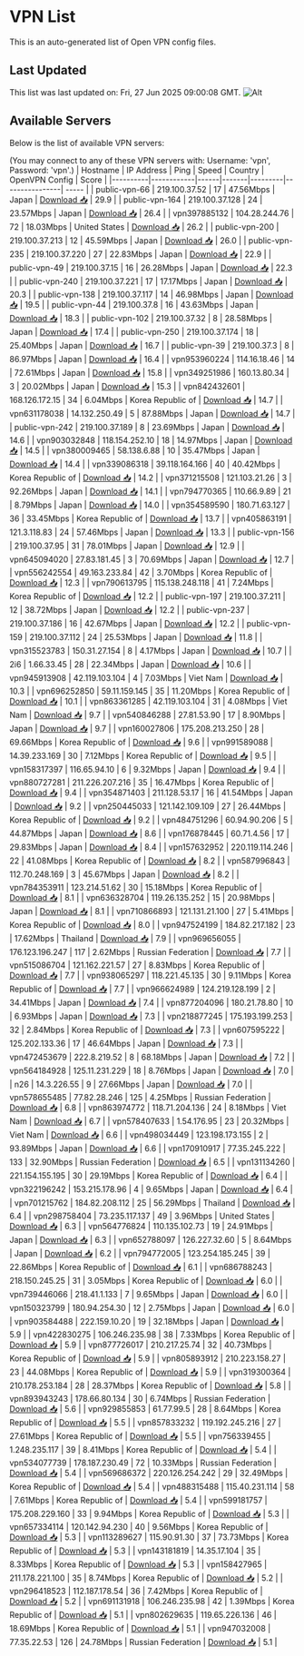 # VPN List

This is an auto-generated list of Open VPN config files.

## Last Updated

This list was last updated on: Fri, 27 Jun 2025 09:00:08 GMT.
![Alt](https://repobeats.axiom.co/api/embed/186b98318ef1479477931607c1ad7d823f12451f.svg "Repobeats analytics image")

## Available Servers

Below is the list of available VPN servers:

(You may connect to any of these VPN servers with: Username: 'vpn', Password: 'vpn'.)
| Hostname | IP Address | Ping | Speed | Country | OpenVPN Config | Score |
|----------|------------|------|-------|---------|----------------| ----- |
| public-vpn-66 | 219.100.37.52 | 17 | 47.56Mbps | Japan | [Download 📥](./configs/server_0_JP.ovpn) | 29.9 |
| public-vpn-164 | 219.100.37.128 | 24 | 23.57Mbps | Japan | [Download 📥](./configs/server_1_JP.ovpn) | 26.4 |
| vpn397885132 | 104.28.244.76 | 72 | 18.03Mbps | United States | [Download 📥](./configs/server_2_US.ovpn) | 26.2 |
| public-vpn-200 | 219.100.37.213 | 12 | 45.59Mbps | Japan | [Download 📥](./configs/server_3_JP.ovpn) | 26.0 |
| public-vpn-235 | 219.100.37.220 | 27 | 22.83Mbps | Japan | [Download 📥](./configs/server_4_JP.ovpn) | 22.9 |
| public-vpn-49 | 219.100.37.15 | 16 | 26.28Mbps | Japan | [Download 📥](./configs/server_5_JP.ovpn) | 22.3 |
| public-vpn-240 | 219.100.37.221 | 17 | 17.17Mbps | Japan | [Download 📥](./configs/server_6_JP.ovpn) | 20.3 |
| public-vpn-138 | 219.100.37.117 | 14 | 46.98Mbps | Japan | [Download 📥](./configs/server_7_JP.ovpn) | 19.5 |
| public-vpn-44 | 219.100.37.8 | 16 | 43.63Mbps | Japan | [Download 📥](./configs/server_8_JP.ovpn) | 18.3 |
| public-vpn-102 | 219.100.37.32 | 8 | 28.58Mbps | Japan | [Download 📥](./configs/server_9_JP.ovpn) | 17.4 |
| public-vpn-250 | 219.100.37.174 | 18 | 25.40Mbps | Japan | [Download 📥](./configs/server_10_JP.ovpn) | 16.7 |
| public-vpn-39 | 219.100.37.3 | 8 | 86.97Mbps | Japan | [Download 📥](./configs/server_11_JP.ovpn) | 16.4 |
| vpn953960224 | 114.16.18.46 | 14 | 72.61Mbps | Japan | [Download 📥](./configs/server_12_JP.ovpn) | 15.8 |
| vpn349251986 | 160.13.80.34 | 3 | 20.02Mbps | Japan | [Download 📥](./configs/server_13_JP.ovpn) | 15.3 |
| vpn842432601 | 168.126.172.15 | 34 | 6.04Mbps | Korea Republic of | [Download 📥](./configs/server_14_KR.ovpn) | 14.7 |
| vpn631178038 | 14.132.250.49 | 5 | 87.88Mbps | Japan | [Download 📥](./configs/server_15_JP.ovpn) | 14.7 |
| public-vpn-242 | 219.100.37.189 | 8 | 23.69Mbps | Japan | [Download 📥](./configs/server_16_JP.ovpn) | 14.6 |
| vpn903032848 | 118.154.252.10 | 18 | 14.97Mbps | Japan | [Download 📥](./configs/server_17_JP.ovpn) | 14.5 |
| vpn380009465 | 58.138.6.88 | 10 | 35.47Mbps | Japan | [Download 📥](./configs/server_18_JP.ovpn) | 14.4 |
| vpn339086318 | 39.118.164.166 | 40 | 40.42Mbps | Korea Republic of | [Download 📥](./configs/server_19_KR.ovpn) | 14.2 |
| vpn371215508 | 121.103.21.26 | 3 | 92.26Mbps | Japan | [Download 📥](./configs/server_20_JP.ovpn) | 14.1 |
| vpn794770365 | 110.66.9.89 | 21 | 8.79Mbps | Japan | [Download 📥](./configs/server_21_JP.ovpn) | 14.0 |
| vpn354589590 | 180.71.63.127 | 36 | 33.45Mbps | Korea Republic of | [Download 📥](./configs/server_22_KR.ovpn) | 13.7 |
| vpn405863191 | 121.3.118.83 | 24 | 57.46Mbps | Japan | [Download 📥](./configs/server_23_JP.ovpn) | 13.3 |
| public-vpn-156 | 219.100.37.95 | 31 | 78.01Mbps | Japan | [Download 📥](./configs/server_24_JP.ovpn) | 12.9 |
| vpn645094020 | 27.83.181.45 | 3 | 70.69Mbps | Japan | [Download 📥](./configs/server_25_JP.ovpn) | 12.7 |
| vpn556242554 | 49.163.233.84 | 42 | 3.70Mbps | Korea Republic of | [Download 📥](./configs/server_26_KR.ovpn) | 12.3 |
| vpn790613795 | 115.138.248.118 | 41 | 7.24Mbps | Korea Republic of | [Download 📥](./configs/server_27_KR.ovpn) | 12.2 |
| public-vpn-197 | 219.100.37.211 | 12 | 38.72Mbps | Japan | [Download 📥](./configs/server_28_JP.ovpn) | 12.2 |
| public-vpn-237 | 219.100.37.186 | 16 | 42.67Mbps | Japan | [Download 📥](./configs/server_29_JP.ovpn) | 12.2 |
| public-vpn-159 | 219.100.37.112 | 24 | 25.53Mbps | Japan | [Download 📥](./configs/server_30_JP.ovpn) | 11.8 |
| vpn315523783 | 150.31.27.154 | 8 | 4.17Mbps | Japan | [Download 📥](./configs/server_31_JP.ovpn) | 10.7 |
| 2i6 | 1.66.33.45 | 28 | 22.34Mbps | Japan | [Download 📥](./configs/server_32_JP.ovpn) | 10.6 |
| vpn945913908 | 42.119.103.104 | 4 | 7.03Mbps | Viet Nam | [Download 📥](./configs/server_33_VN.ovpn) | 10.3 |
| vpn696252850 | 59.11.159.145 | 35 | 11.20Mbps | Korea Republic of | [Download 📥](./configs/server_34_KR.ovpn) | 10.1 |
| vpn863361285 | 42.119.103.104 | 31 | 4.08Mbps | Viet Nam | [Download 📥](./configs/server_35_VN.ovpn) | 9.7 |
| vpn540846288 | 27.81.53.90 | 17 | 8.90Mbps | Japan | [Download 📥](./configs/server_36_JP.ovpn) | 9.7 |
| vpn160027806 | 175.208.213.250 | 28 | 69.66Mbps | Korea Republic of | [Download 📥](./configs/server_37_KR.ovpn) | 9.6 |
| vpn991589088 | 14.39.233.169 | 30 | 7.12Mbps | Korea Republic of | [Download 📥](./configs/server_38_KR.ovpn) | 9.5 |
| vpn158317397 | 116.65.94.10 | 6 | 9.32Mbps | Japan | [Download 📥](./configs/server_39_JP.ovpn) | 9.4 |
| vpn880727281 | 211.226.207.216 | 35 | 16.47Mbps | Korea Republic of | [Download 📥](./configs/server_40_KR.ovpn) | 9.4 |
| vpn354871403 | 211.128.53.17 | 16 | 41.54Mbps | Japan | [Download 📥](./configs/server_41_JP.ovpn) | 9.2 |
| vpn250445033 | 121.142.109.109 | 27 | 26.44Mbps | Korea Republic of | [Download 📥](./configs/server_42_KR.ovpn) | 9.2 |
| vpn484751296 | 60.94.90.206 | 5 | 44.87Mbps | Japan | [Download 📥](./configs/server_43_JP.ovpn) | 8.6 |
| vpn176878445 | 60.71.4.56 | 17 | 29.83Mbps | Japan | [Download 📥](./configs/server_44_JP.ovpn) | 8.4 |
| vpn157632952 | 220.119.114.246 | 22 | 41.08Mbps | Korea Republic of | [Download 📥](./configs/server_45_KR.ovpn) | 8.2 |
| vpn587996843 | 112.70.248.169 | 3 | 45.67Mbps | Japan | [Download 📥](./configs/server_46_JP.ovpn) | 8.2 |
| vpn784353911 | 123.214.51.62 | 30 | 15.18Mbps | Korea Republic of | [Download 📥](./configs/server_47_KR.ovpn) | 8.1 |
| vpn636328704 | 119.26.135.252 | 15 | 20.98Mbps | Japan | [Download 📥](./configs/server_48_JP.ovpn) | 8.1 |
| vpn710866893 | 121.131.21.100 | 27 | 5.41Mbps | Korea Republic of | [Download 📥](./configs/server_49_KR.ovpn) | 8.0 |
| vpn947524199 | 184.82.217.182 | 23 | 17.62Mbps | Thailand | [Download 📥](./configs/server_50_TH.ovpn) | 7.9 |
| vpn969656055 | 176.123.196.247 | 117 | 2.62Mbps | Russian Federation | [Download 📥](./configs/server_51_RU.ovpn) | 7.7 |
| vpn515086704 | 121.162.221.57 | 27 | 8.83Mbps | Korea Republic of | [Download 📥](./configs/server_52_KR.ovpn) | 7.7 |
| vpn938065297 | 118.221.45.135 | 30 | 9.11Mbps | Korea Republic of | [Download 📥](./configs/server_53_KR.ovpn) | 7.7 |
| vpn966624989 | 124.219.128.199 | 2 | 34.41Mbps | Japan | [Download 📥](./configs/server_54_JP.ovpn) | 7.4 |
| vpn877204096 | 180.21.78.80 | 10 | 6.93Mbps | Japan | [Download 📥](./configs/server_55_JP.ovpn) | 7.3 |
| vpn218877245 | 175.193.199.253 | 32 | 2.84Mbps | Korea Republic of | [Download 📥](./configs/server_56_KR.ovpn) | 7.3 |
| vpn607595222 | 125.202.133.36 | 17 | 46.64Mbps | Japan | [Download 📥](./configs/server_57_JP.ovpn) | 7.3 |
| vpn472453679 | 222.8.219.52 | 8 | 68.18Mbps | Japan | [Download 📥](./configs/server_58_JP.ovpn) | 7.2 |
| vpn564184928 | 125.11.231.229 | 18 | 8.76Mbps | Japan | [Download 📥](./configs/server_59_JP.ovpn) | 7.0 |
| n26 | 14.3.226.55 | 9 | 27.66Mbps | Japan | [Download 📥](./configs/server_60_JP.ovpn) | 7.0 |
| vpn578655485 | 77.82.28.246 | 125 | 4.25Mbps | Russian Federation | [Download 📥](./configs/server_61_RU.ovpn) | 6.8 |
| vpn863974772 | 118.71.204.136 | 24 | 8.18Mbps | Viet Nam | [Download 📥](./configs/server_62_VN.ovpn) | 6.7 |
| vpn578407633 | 1.54.176.95 | 23 | 20.32Mbps | Viet Nam | [Download 📥](./configs/server_63_VN.ovpn) | 6.6 |
| vpn498034449 | 123.198.173.155 | 2 | 93.89Mbps | Japan | [Download 📥](./configs/server_64_JP.ovpn) | 6.6 |
| vpn170910917 | 77.35.245.222 | 133 | 32.90Mbps | Russian Federation | [Download 📥](./configs/server_65_RU.ovpn) | 6.5 |
| vpn131134260 | 221.154.155.195 | 30 | 29.19Mbps | Korea Republic of | [Download 📥](./configs/server_66_KR.ovpn) | 6.4 |
| vpn322196242 | 153.215.178.96 | 4 | 9.65Mbps | Japan | [Download 📥](./configs/server_67_JP.ovpn) | 6.4 |
| vpn701215762 | 184.82.208.112 | 25 | 56.29Mbps | Thailand | [Download 📥](./configs/server_68_TH.ovpn) | 6.4 |
| vpn298758404 | 73.235.117.137 | 49 | 3.96Mbps | United States | [Download 📥](./configs/server_69_US.ovpn) | 6.3 |
| vpn564776824 | 110.135.102.73 | 19 | 24.91Mbps | Japan | [Download 📥](./configs/server_70_JP.ovpn) | 6.3 |
| vpn652788097 | 126.227.32.60 | 5 | 8.64Mbps | Japan | [Download 📥](./configs/server_71_JP.ovpn) | 6.2 |
| vpn794772005 | 123.254.185.245 | 39 | 22.86Mbps | Korea Republic of | [Download 📥](./configs/server_72_KR.ovpn) | 6.1 |
| vpn686788243 | 218.150.245.25 | 31 | 3.05Mbps | Korea Republic of | [Download 📥](./configs/server_73_KR.ovpn) | 6.0 |
| vpn739446066 | 218.41.1.133 | 7 | 9.65Mbps | Japan | [Download 📥](./configs/server_74_JP.ovpn) | 6.0 |
| vpn150323799 | 180.94.254.30 | 12 | 2.75Mbps | Japan | [Download 📥](./configs/server_75_JP.ovpn) | 6.0 |
| vpn903584488 | 222.159.10.20 | 19 | 32.18Mbps | Japan | [Download 📥](./configs/server_76_JP.ovpn) | 5.9 |
| vpn422830275 | 106.246.235.98 | 38 | 7.33Mbps | Korea Republic of | [Download 📥](./configs/server_77_KR.ovpn) | 5.9 |
| vpn877726017 | 210.217.25.74 | 32 | 40.73Mbps | Korea Republic of | [Download 📥](./configs/server_78_KR.ovpn) | 5.9 |
| vpn805893912 | 210.223.158.27 | 23 | 44.08Mbps | Korea Republic of | [Download 📥](./configs/server_79_KR.ovpn) | 5.9 |
| vpn319300364 | 210.178.253.184 | 28 | 28.37Mbps | Korea Republic of | [Download 📥](./configs/server_80_KR.ovpn) | 5.8 |
| vpn893943243 | 178.66.80.134 | 30 | 6.74Mbps | Russian Federation | [Download 📥](./configs/server_81_RU.ovpn) | 5.6 |
| vpn929855853 | 61.77.99.5 | 28 | 8.64Mbps | Korea Republic of | [Download 📥](./configs/server_82_KR.ovpn) | 5.5 |
| vpn857833232 | 119.192.245.216 | 27 | 27.61Mbps | Korea Republic of | [Download 📥](./configs/server_83_KR.ovpn) | 5.5 |
| vpn756339455 | 1.248.235.117 | 39 | 8.41Mbps | Korea Republic of | [Download 📥](./configs/server_84_KR.ovpn) | 5.4 |
| vpn534077739 | 178.187.230.49 | 72 | 10.33Mbps | Russian Federation | [Download 📥](./configs/server_85_RU.ovpn) | 5.4 |
| vpn569686372 | 220.126.254.242 | 29 | 32.49Mbps | Korea Republic of | [Download 📥](./configs/server_86_KR.ovpn) | 5.4 |
| vpn488315488 | 115.40.231.114 | 58 | 7.61Mbps | Korea Republic of | [Download 📥](./configs/server_87_KR.ovpn) | 5.4 |
| vpn599181757 | 175.208.229.160 | 33 | 9.94Mbps | Korea Republic of | [Download 📥](./configs/server_88_KR.ovpn) | 5.3 |
| vpn657334114 | 120.142.94.230 | 40 | 9.56Mbps | Korea Republic of | [Download 📥](./configs/server_89_KR.ovpn) | 5.3 |
| vpn113289627 | 115.90.91.30 | 37 | 73.73Mbps | Korea Republic of | [Download 📥](./configs/server_90_KR.ovpn) | 5.3 |
| vpn143181819 | 14.35.17.104 | 35 | 8.33Mbps | Korea Republic of | [Download 📥](./configs/server_91_KR.ovpn) | 5.3 |
| vpn158427965 | 211.178.221.100 | 35 | 8.74Mbps | Korea Republic of | [Download 📥](./configs/server_92_KR.ovpn) | 5.2 |
| vpn296418523 | 112.187.178.54 | 36 | 7.42Mbps | Korea Republic of | [Download 📥](./configs/server_93_KR.ovpn) | 5.2 |
| vpn691131918 | 106.246.235.98 | 42 | 1.39Mbps | Korea Republic of | [Download 📥](./configs/server_94_KR.ovpn) | 5.1 |
| vpn802629635 | 119.65.226.136 | 46 | 18.69Mbps | Korea Republic of | [Download 📥](./configs/server_95_KR.ovpn) | 5.1 |
| vpn947032008 | 77.35.22.53 | 126 | 24.78Mbps | Russian Federation | [Download 📥](./configs/server_96_RU.ovpn) | 5.1 |
